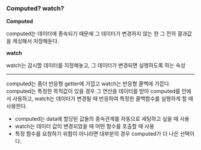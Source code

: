 ### Computed? watch?

**Computed**

computed는 데이터에 종속되기 때문에 그 데이터가 변경하지 않는 한 그 전의 결과값을 캐싱해서 저장해둔다.

**watch**

watch는 감시할 데이터를 지정해놓고, 그 데이터가 변경되면 실행하도록 하는 속성

---

computed는 좀더 반응형 getter에 가깝고 watch는 반응형 콜백에 가깝다. computed는 특정한 목적값이 있을 경우 그 연산을 데이터를 받아 computed를 안에서 사용하고, watch는 데이터가 변경될 때 반응하여 특정한 콜백함수를 실행하게 할 때 사용한다.

-   computed는 data에 할당된 값들의 종속관계를 자동으로 세팅하고 싶을 때 사용
-   watch는 데이터 값이 변경되었을 때 어떤 함수를 호출할 때 사용
-   특정 함수를 요청하기 위함이 아니라면 대부분의 경우 computed가 더 나은 선택이다.
